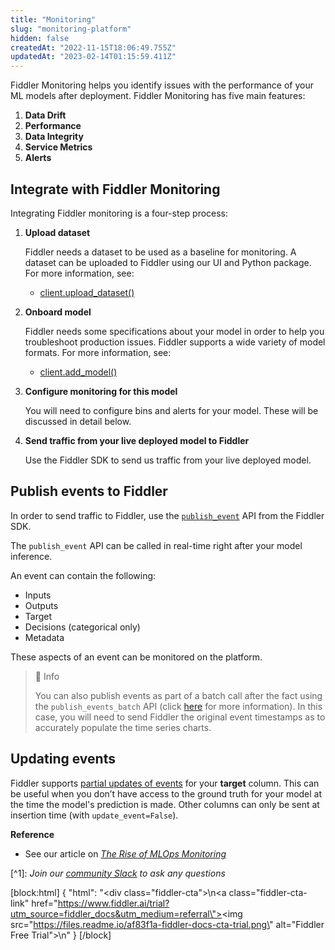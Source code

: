 ```yaml
---
title: "Monitoring"
slug: "monitoring-platform"
hidden: false
createdAt: "2022-11-15T18:06:49.755Z"
updatedAt: "2023-02-14T01:15:59.411Z"
---
```

Fiddler Monitoring helps you identify issues with the performance of your ML models after deployment. Fiddler Monitoring has five main features:

1. **Data Drift**
2. **Performance**
3. **Data Integrity**
4. **Service Metrics**
5. **Alerts**

## Integrate with Fiddler Monitoring

Integrating Fiddler monitoring is a four-step process:

1. **Upload dataset**

   Fiddler needs a dataset to be used as a baseline for monitoring. A dataset can be uploaded to Fiddler using our UI and Python package. For more information, see:

   - [client.upload_dataset()](ref:clientupload_dataset) 

2. **Onboard model**

   Fiddler needs some specifications about your model in order to help you troubleshoot production issues. Fiddler supports a wide variety of model formats. For more information, see:

   - [client.add_model()](ref:clientadd_model) 

3. **Configure monitoring for this model**

   You will need to configure bins and alerts for your model. These will be discussed in detail below.

4. **Send traffic from your live deployed model to Fiddler**

   Use the Fiddler SDK to send us traffic from your live deployed model.

## Publish events to Fiddler

In order to send traffic to Fiddler, use the [`publish_event`](ref:clientpublish_event) API from the Fiddler SDK.

The `publish_event` API can be called in real-time right after your model inference. 

An event can contain the following:

- Inputs
- Outputs
- Target
- Decisions (categorical only)
- Metadata

These aspects of an event can be monitored on the platform.

> 📘 Info
> 
> You can also publish events as part of a batch call after the fact using the `publish_events_batch` API (click [here](ref:clientpublish_events_batch) for more information). In this case, you will need to send Fiddler the original event timestamps as to accurately populate the time series charts.

## Updating events

Fiddler supports [partial updates of events](doc:updating-events) for your **target** column. This can be useful when you don’t have access to the ground truth for your model at the time the model's prediction is made. Other columns can only be sent at insertion time (with `update_event=False`).

**Reference**

- See our article on [_The Rise of MLOps Monitoring_](https://www.fiddler.ai/blog/the-rise-of-mlops-monitoring)

[^1]\: _Join our [community Slack](https://www.fiddler.ai/slackinvite) to ask any questions_

[block:html]
{
  "html": "<div class=\"fiddler-cta\">\n<a class=\"fiddler-cta-link\" href=\"https://www.fiddler.ai/trial?utm_source=fiddler_docs&utm_medium=referral\"><img src=\"https://files.readme.io/af83f1a-fiddler-docs-cta-trial.png\" alt=\"Fiddler Free Trial\"></a>\n</div>"
}
[/block]